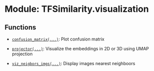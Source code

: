 # Module: TFSimilarity.visualization









## Functions

- [`confusion_matrix(...)`](../TFSimilarity/visualization/confusion_matrix.md): Plot confusion matrix

- [`projector(...)`](../TFSimilarity/visualization/projector.md): Visualize the embeddings in 2D or 3D using UMAP projection

- [`viz_neigbors_imgs(...)`](../TFSimilarity/visualization/viz_neigbors_imgs.md): Display images nearest neighboors

